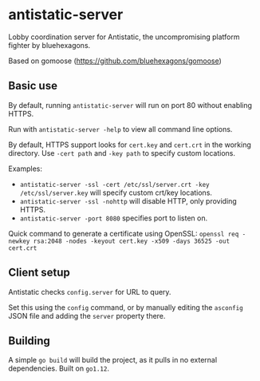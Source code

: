 # antistatic-server
Lobby coordination server for Antistatic, the uncompromising platform fighter by bluehexagons.

Based on gomoose (https://github.com/bluehexagons/gomoose)

## Basic use
By default, running `antistatic-server` will run on port 80 without enabling HTTPS.

Run with `antistatic-server -help` to view all command line options.

By default, HTTPS support looks for `cert.key` and `cert.crt` in the working directory. Use `-cert path` and `-key path` to specify custom locations.

Examples:
* `antistatic-server -ssl -cert /etc/ssl/server.crt -key /etc/ssl/server.key` will specify custom crt/key locations.
* `antistatic-server -ssl -nohttp` will disable HTTP, only providing HTTPS.
* `antistatic-server -port 8080` specifies port to listen on.

Quick command to generate a certificate using OpenSSL:
`openssl req -newkey rsa:2048 -nodes -keyout cert.key -x509 -days 36525 -out cert.crt`

## Client setup
Antistatic checks `config.server` for URL to query.

Set this using the `config` command, or by manually editing the `asconfig` JSON file and adding the `server` property there.

## Building
A simple `go build` will build the project, as it pulls in no external dependencies. Built on `go1.12`.
